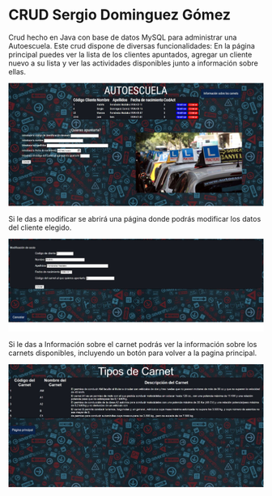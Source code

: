 # CRUD Sergio Dominguez Gómez

Crud hecho en Java con base de datos MySQL para administrar una Autoescuela. Este crud dispone de diversas funcionalidades: En la página principal puedes ver la lista de los clientes apuntados, agregar un cliente nuevo a su lista y ver las actividades disponibles junto a información sobre ellas.

<img src= "https://github.com/SergioDominguez15/CRUD/blob/1be3da193003a60d5c9339d588f04164b7942d05/Capturas%20Crud/Captura%201.jpg">

Si le das a modificar se abrirá una página donde podrás modificar los datos del cliente elegido.

<img src= "https://github.com/SergioDominguez15/CRUD/blob/fc04702c1cfce3caf2375b01fa3d882a1c72122f/Capturas%20Crud/Captura%202.jpg">

Si le das a Información sobre el carnet podrás ver la información sobre los carnets disponibles, incluyendo un botón para volver a la pagina principal.

<img src= "https://github.com/SergioDominguez15/CRUD/blob/fc04702c1cfce3caf2375b01fa3d882a1c72122f/Capturas%20Crud/Captura%203.jpg">
